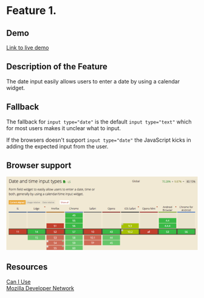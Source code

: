 # Feature 1.

## Demo
[Link to live demo](https://dandevri.github.io/minor-bt/week-2/feature-1/feature-1.html)

## Description of the Feature
The date input easily allows users to enter a date by using a calendar widget.

## Fallback
The fallback for `input type="date"` is the default `input type="text"` which for most users makes it unclear what to input.

If the browsers doesn't support `input type="date"` the JavaScript kicks in adding the expected input from the user.

## Browser support
![Browser Support](img/feature1-browsersupport.png)

## Resources
[Can I Use](http://caniuse.com/#search=date)  
[Mozilla Developer Network](https://developer.mozilla.org/en-US/docs/Web/HTML/Element/input/date)
